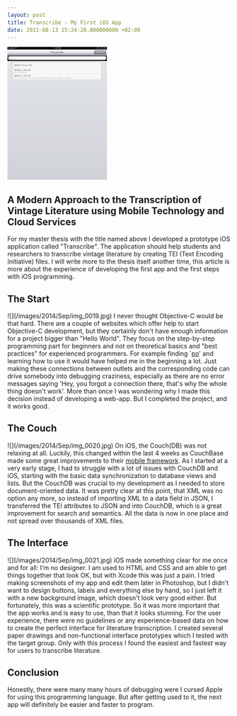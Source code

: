 ```yaml
---
layout: post
title: Transcribe - My First iOS App
date: 2011-08-13 15:24:28.000000000 +02:00
---
```

![](/images/2014/Sep/img_0018.jpg)
<h2>A Modern Approach to the Transcription of Vintage Literature using Mobile Technology and Cloud Services</h2>
For my master thesis with the title named above I developed a prototype iOS application called "Transcribe". The application should help students and researchers to transcribe vintage literature by creating TEI (Text Encoding Initiative) files. I will write more to the thesis itself another time, this article is more about the experience of developing the first app and the first steps with iOS programming.

<h2>The Start</h2>
![](/images/2014/Sep/img_0019.jpg)
I never thought Objective-C would be that hard. There are a couple of websites which offer help to start Objective-C development, but they certainly don't have enough information for a project bigger than "Hello World". They focus on the step-by-step programming part for beginners and not on theoretical basics and "best practices" for experienced programmers. For example finding `<a title="How do I look at an object in Xcode's debugger?" href="http://stackoverflow.com/questions/978476/how-do-i-look-at-an-object-in-xcodes-debugger" target="_blank">po</a>' and learning how to use it would have helped me in the beginning a lot. Just making these connections between outlets and the corresponding code can drive somebody into debugging craziness, especially as there are no error messages saying 'Hey, you forgot a connection there, that's why the whole thing doesn't work'. More than once I was wondering why I made this decision instead of developing a web-app. But I completed the project, and it works good.

<h2>The Couch</h2>
![](/images/2014/Sep/img_0020.jpg)
On iOS, the Couch(DB) was not relaxing at all. Luckily, this changed within the last 4 weeks as CouchBase made some great improvements to their <a href="https://github.com/couchbaselabs/iOS-Couchbase/" target="_blank">mobile framework</a>. As I started at a very early stage, I had to struggle with a lot of issues with CouchDB and iOS, starting with the basic data synchronization to database views and lists. But the CouchDB was crucial to my development as I needed to store document-oriented data. It was pretty clear at this point, that XML was no option any more, so instead of importing XML to a data field in JSON, I transferred the TEI attributes to JSON and into CouchDB, which is a great improvement for search and semantics. All the data is now in one place and not spread over thousands of XML files.

<h2>The Interface</h2>
![](/images/2014/Sep/img_0021.jpg)
iOS made something clear for me once and for all: I'm no designer. I am used to HTML and CSS and am able to get things together that look OK, but with Xcode this was just a pain. I tried making screenshots of my app and edit them later in Photoshop, but I didn't want to design buttons, labels and everything else by hand, so I just left it with a new background image, which doesn't look very good either. But fortunately, this was a scientific prototype. So it was more important that the app works and is easy to use, than that it looks stunning. For the user experience, there were no guidelines or any experience-based data on how to create the perfect interface for literature transcription. I created several paper drawings and non-functional interface prototypes which I tested with the target group. Only with this process I found the easiest and fastest way for users to transcribe literature.

<h2>Conclusion</h2>
Honestly, there were many many hours of debugging were I cursed Apple for using this programming language. But after getting used to it, the next app will definitely be easier and faster to program.
